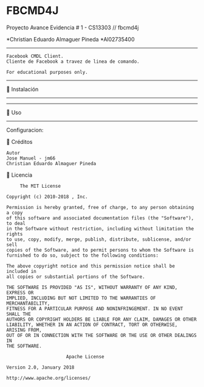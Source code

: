 # FBCMD4J
Proyecto Avance Evidencia # 1 - CS13303 // fbcmd4j

*Christian Eduardo Almaguer Pineda 
*Al02735400
____________________________________________________________________
    Facebook CMDL Client. 
    Cliente de Facebook a travez de linea de comando.

    For educational purposes only.



____________________________________________________________________
 Instalación
____________________________________________________________________



_____________________________________________________________________
 Uso
_____________________________________________________________________
  Configuracion:


 Créditos

    Autor 
    Jose Manuel - jm66
    Christian Eduardo Almaguer Pineda
    
    
 Licencia 

         The MIT License

    Copyright (c) 2010-2018 , Inc. 

    Permission is hereby granted, free of charge, to any person obtaining a copy
    of this software and associated documentation files (the "Software"), to deal
    in the Software without restriction, including without limitation the rights
    to use, copy, modify, merge, publish, distribute, sublicense, and/or sell
    copies of the Software, and to permit persons to whom the Software is
    furnished to do so, subject to the following conditions:

    The above copyright notice and this permission notice shall be included in
    all copies or substantial portions of the Software.

    THE SOFTWARE IS PROVIDED "AS IS", WITHOUT WARRANTY OF ANY KIND, EXPRESS OR
    IMPLIED, INCLUDING BUT NOT LIMITED TO THE WARRANTIES OF MERCHANTABILITY,
    FITNESS FOR A PARTICULAR PURPOSE AND NONINFRINGEMENT. IN NO EVENT SHALL THE
    AUTHORS OR COPYRIGHT HOLDERS BE LIABLE FOR ANY CLAIM, DAMAGES OR OTHER
    LIABILITY, WHETHER IN AN ACTION OF CONTRACT, TORT OR OTHERWISE, ARISING FROM,
    OUT OF OR IN CONNECTION WITH THE SOFTWARE OR THE USE OR OTHER DEALINGS IN
    THE SOFTWARE.

                          Apache License

    Version 2.0, January 2018

    http://www.apache.org/licenses/

   
